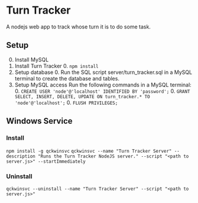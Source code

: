 # Turn Tracker
A nodejs web app to track whose turn it is to do some task.

## Setup

0. Install MySQL
0. Install Turn Tracker
    0. `npm install`
0. Setup database
    0. Run the SQL script server/turn_tracker.sql in a MySQL terminal to create the database and tables.
0. Setup MySQL access
    Run the following commands in a MySQL terminal:
    0. `CREATE USER 'node'@'localhost' IDENTIFIED BY 'password';`
    0. `GRANT SELECT, INSERT, DELETE, UPDATE ON turn_tracker.* TO 'node'@'localhost';`
    0. `FLUSH PRIVILEGES;`

## Windows Service

### Install
`npm install -g qckwinsvc`
`qckwinsvc --name "Turn Tracker Server" --description "Runs the Turn Tracker NodeJS server." --script "<path to server.js>" --startImmediately`

### Uninstall
`qckwinsvc --uninstall --name "Turn Tracker Server" --script "<path to server.js>"`